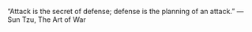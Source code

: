 
“Attack is the secret of defense; defense is the planning of an attack.” ― Sun Tzu, The Art of War 

